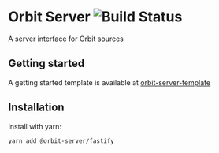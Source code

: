 # Orbit Server ![Build Status](https://github.com/tchak/orbit-server/workflows/CI/badge.svg)

A server interface for Orbit sources

## Getting started

A getting started template is available at [orbit-server-template](https://github.com/tchak/orbit-server-template)

## Installation

Install with yarn:

```
yarn add @orbit-server/fastify
```
